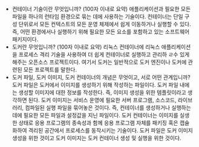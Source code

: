 - 컨테이너 기술이란 무엇입니까? (100자 이내로 요약)
	애플리케이션과 필요한 모든 파일을 하나의 런타임 환경으로 묶는 데에 사용하는 기술이다.  컨테이너는 단일 구성 단위로서 모든 컨텍스트의 모든 운영 체제에서 쉽게 이동하거나 실행할 수 있다. 즉, 어떤 환경에서나 실행하기 위해 필요한 모든 요소를 포함하고 있는 소프트웨어 패키지이다.
- 도커란 무엇입니까? (100자 이내로 요약)
	리눅스 컨테이너에 리눅스 애플리케이션을 프로세스 격리 기술을 사용하여 더 쉽게 컨테이너로 실행하고 관리하 ㄹ수 있게 해주는 오픈소스 프로젝트이다. 여기서 도커는 일반적으로 도커 엔진이나 도커에 관련된 모든 프로젝트를 말한다.
- 도커 파일, 도커 이미지, 도커 컨테이너의 개념은 무엇이고, 서로 어떤 관계입니까?	도커 파일은 도커에서 이미지를 생성하기 위해 작성하는 파일이다. 도커 파일 내에는 생성할 이미지에 대한 정보를 작성한다. 즉, 이미지 생성을 위한 템플릿이라고 생각하면 된다.
	도커 이미지는 서비스 운영에 필요한 서버 프로그램, 소스코드, 라이브러리, 컴파일된 실행 파일을 묶어놓은 것이다. 즉, 컨테이너를 생성하거나 실행하는 데에 필요한 모든 파일과 설정값을 지닌 파일이다.
	도커 컨테이너는 이미지를 실생한 상태로 응용 프로그램의 종속성과 함께 응용 프로그램 자체를 패키징 혹은 캡슐화하여 격리된 공간에서 프로세스를 동작시키는 기술이다.
	도커 파일은 도커 이미지 생성을 위한 것이고 도커 이미지는 도커 컨테이너 생성 및 실행을 위한 것이다.


